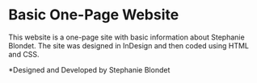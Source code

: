 # Basic One-Page Website

This website is a one-page site with basic information about Stephanie Blondet. The site was designed in InDesign and then coded using HTML and CSS.

*Designed and Developed by Stephanie Blondet
